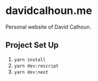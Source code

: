 # davidcalhoun.me

Personal website of David Calhoun.

## Project Set Up

1. `yarn install`
1. `yarn dev:rescript`
1. `yarn dev:next`
